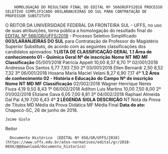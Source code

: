         HOMOLOGAÇÃO DO RESULTADO FINAL DO EDITAL Nº 566GRUFFS2018 PROCESSO SELETIVO SIMPLIFICADO 003LARANJEIRAS DO SUL PARA CONTRATAÇÃO DE PROFESSOR SUBSTITUTO  

 O REITOR DA UNIVERSIDADE FEDERAL DA FRONTEIRA SUL - UFFS, no uso de suas atribuições, torna pública a homologação do resultado final do [EDITAL Nº 566/GR/UFFS/2018](https://www.uffs.edu.br/atos-normativos/edital/gr/2018-0566)  - Processo Seletivo Simplificado **003/LARANJEIRAS DO SUL** para Contratação de Professor do Magistério Superior Substituto, de acordo com as seguintes classificações dos candidatos aprovados:  **1 LISTA DE CLASSIFICAÇÃO GERAL**  **1.1 Área de conhecimento 01 -**  **Química Geral**      **Nº de inscrição**    **Nome**    **NT**    **MD**    **MF**    **Classificação**      05/001/2018   Patrícia Appelt   10,00   8,37   8,70   1º     02/001/2018   Andressa Dos Santos   5,77   7,93   7,50   2º     03/001/2018   Ellen Bernardi   2,50   8,52   7,32   3º     06/001/2018   Hosana Maria Maciel Velani   8,27   6,90   7,17   4º     **1.2 Área de conhecimento 02 -**  **História e Educação do Campo**      **Nº de inscrição**    **Nome**    **NT**    **MD**    **MF**    **Classificação**      02/002/2018   Wagner Henrique Neres Fiuza   4,19   9,50   8,43   1º     06/002/2018   Adilton Luis Martins   10,00   7,50   8,00   2º     01/002/2018   Eliziane Gava   6,05   7,00   6,81   3º     04/002/2018   Raphael Almeida Dal Pai   4,19   7,00   6,43   4º      **2 LEGENDA**      **SIGLA**    **DESCRIÇÃO**      NT   Nota da Prova de Títulos     MD   Média da Prova Didática     MF   Média Final          **Data do ato:** Chapecó-SC, 26 de junho de 2018.   
 

    Jaime Giolo   
 Reitor 

      Documento Histórico  [EDITAL Nº 656/GR/UFFS/2018](https://www.uffs.edu.br/atos-normativos/edital/gr/2018-0656/@@download/documento_historico)     
      